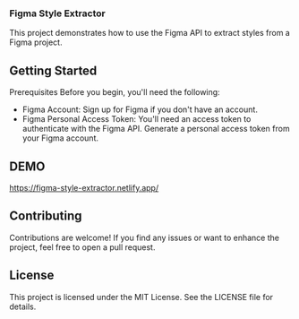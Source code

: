 ### Figma Style Extractor
This project demonstrates how to use the Figma API to extract styles from a Figma project.

## Getting Started
Prerequisites
Before you begin, you'll need the following:

- Figma Account: Sign up for Figma if you don't have an account.
- Figma Personal Access Token: You'll need an access token to authenticate with the Figma API. Generate a personal access token from your Figma account.

## DEMO

https://figma-style-extractor.netlify.app/

## Contributing
Contributions are welcome! If you find any issues or want to enhance the project, feel free to open a pull request.

## License
This project is licensed under the MIT License. See the LICENSE file for details.